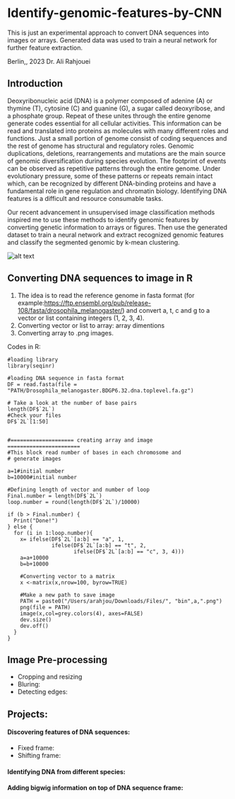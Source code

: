 # Identify-genomic-features-by-CNN
This is just an experimental approach to convert DNA sequences into images or arrays. Generated data was used to train a neural network for further feature extraction.

Berlin,, 2023
Dr. Ali Rahjouei

## Introduction
Deoxyribonucleic acid (DNA) is a polymer composed of adenine (A) or thymine (T), cytosine (C) and guanine (G), a sugar called deoxyribose, and a phosphate group. Repeat of these unites through the entire genome generate codes essential for all cellular activities. This information can be read and translated into proteins as molecules with many different roles and functions. Just a small portion of genome consist of coding sequences and the rest of genome has structural and regulatory roles. Genomic duplications, deletions, rearrangements and mutations are the main source of genomic diversification during species evolution. The footprint of events can be observed as repetitive patterns through the entire genome. Under evolutionary pressure, some of these patterns or repeats remain intact which, can be recognized by different DNA-binding proteins and have a fundamental role in gene regulation and chromatin biology. Identifying DNA features is a difficult and resource consumable tasks.

Our recent advancement in unsupervised image classification methods inspired me to use these methods to identify genomic features by converting genetic information to arrays or figures. Then use the generated dataset to train a neural network and extract recognized genomic features and classify the segmented genomic by k-mean clustering. 

![alt text](https://db3pap006files.storage.live.com/y4m3maGE76ySwNzy9fb3_UsoEq2H5UCNwDLYmiAo_nSZK0sFMJcTeAioVNaZeCVR92HYEqG9ZSRZ3b40zWh-w1py-51R_V9m8LlfU8GOBy5wWLSw5rZqfRhkkt8-tuD7qYnwOmZu9qhPR3f_RHL7vhzFOi3BmL5gZkyOIIZ335vsqjYkUsXl1IkUQFkg925p2sd?width=1522&height=507&cropmode=none)

## Converting DNA sequences to image in R
1) The idea is to read the reference genome in fasta format (for example:https://ftp.ensembl.org/pub/release-108/fasta/drosophila_melanogaster/) and convert a, t, c and g to a vector or list containing integers (1, 2, 3, 4).
2) Converting vector or list to array: array dimentions
3) Converting array to .png images.

Codes in R:
```
#loading library
library(seqinr)

#loading DNA sequence in fasta format
DF = read.fasta(file = "PATH/Drosophila_melanogaster.BDGP6.32.dna.toplevel.fa.gz")

# Take a look at the number of base pairs
length(DF$`2L`)
#Check your files
DF$`2L`[1:50]


#==================== creating array and image  =======================
#This block read number of bases in each chromosome and 
# generate images

a=1#initial number
b=10000#initial number

#Defining length of vector and number of loop
Final.number = length(DF$`2L`)
loop.number = round(length(DF$`2L`)/10000)

if (b > Final.number) {
  Print("Done!")
} else {
  for (i in 1:loop.number){
    x= ifelse(DF$`2L`[a:b] == "a", 1,
              ifelse(DF$`2L`[a:b] == "t", 2,
                     ifelse(DF$`2L`[a:b] == "c", 3, 4)))
    a=a+10000
    b=b+10000
    
    #Converting vector to a matrix
    x <-matrix(x,nrow=100, byrow=TRUE)
    
    #Make a new path to save image
    PATH = paste0("/Users/arahjou/Downloads/Files/", "bin",a,".png")
    png(file = PATH)
    image(x,col=grey.colors(4), axes=FALSE)
    dev.size()
    dev.off()
  }
}
```
## Image Pre-processing
- Cropping and resizing
- Bluring:
- Detecting edges:

## Projects:
#### Discovering features of DNA sequences: 
- Fixed frame: 
- Shifting frame:
#### Identifying DNA from different species:
#### Adding bigwig information on top of DNA sequence frame:
